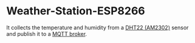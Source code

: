 # Weather-Station-ESP8266
It collects the temperature and humidity from a [DHT22 (AM2302)](https://www.adafruit.com/product/393) sensor and publish it to a [MQTT broker](http://mqtt.org/]).
